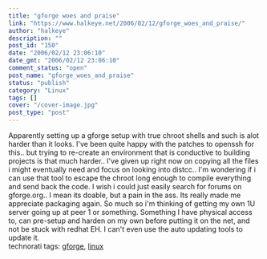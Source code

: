 ```yaml
---
title: "gforge woes and praise"
link: "https://www.halkeye.net/2006/02/12/gforge_woes_and_praise/"
author: "halkeye"
description: ""
post_id: "150"
date: "2006/02/12 23:06:10"
date_gmt: "2006/02/12 23:06:10"
comment_status: "open"
post_name: "gforge_woes_and_praise"
status: "publish"
category: "Linux"
tags: []
cover: "/cover-image.jpg"
post_type: "post"
---
```


Apparently setting up a gforge setup with true chroot shells and such is alot harder than it looks. I've been quite happy with the patches to openssh for this.. but trying to re-create an environment that is conductive to building projects is that much harder.. I've given up right now on copying all the files i might eventually need and focus on looking into distcc.. I'm wondering if i can use that tool to escape the chroot long enough to compile everything and send back the code. I wish i could just easily search for forums on gforge.org.. I mean its doable, but a pain in the ass. Its really made me appreciate packaging again. So much so i'm thinking of getting my own 1U server going up at peer 1 or something. Something I have physical access to, can pre-setup and harden on my own before putting it on the net, and not be stuck with redhat EH. I can't even use the auto updating tools to update it.  
technorati tags: [gforge](http://technorati.com/tag/gforge), [ linux](http://technorati.com/tag/%20linux)